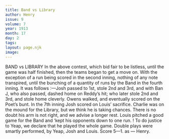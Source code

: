```yaml
---
title: Band vs Library
author: Henry
issue: 9
volume: 7
year: 1913
month: 17
day: 2
tags:
layout: page.njk
image:
---
```

BAND vs LIBRARY    In the above contest, which bid fair to be listless, until the game was half finished, then the teams began to get a move on. With the exception of a run being scored in the second inning, nothing of any note transpired, until the bunching of a quantity of runs by the Band in the fourth inning. It was follows :—Josh passed to 1st, stole 2nd and 3rd, and with Ban J, who also passed, dashed home on Reddy’s hit; who later stole 2nd and 3rd, and stole home cleverly. Owens walked, and eventually scored on the Poet’s bunt. In the 7th inning Josh scored on Louis’ sacrifice. Charlie was on the mound for the Library, but we think he is taking chances. There is no doubt his arm is not right, and we advise a longer rest. Louis pitched a good game for the Band and ‘kept his opponents down to one run. ! To do justice to Yeap, we declare that he played the whole game. Double plays were smartly performed, by Yeap, Josh and Louis. Score 5—1. as — Henry. 

